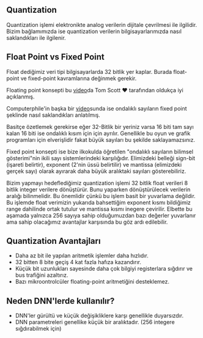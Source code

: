 Quantization
-
Quantization işlemi elektronikte analog verilerin dijitale çevrilmesi ile ilgilidir.
Bizim bağlamımızda ise quantization verilerin bilgisayarlarımızda nasıl saklandıkları ile ilgilenir.

Float Point vs Fixed Point
-
Float dediğimiz veri tipi bilgisayarlarda 32 bitlik yer kaplar. Burada float-point ve fixed-point kavramlarına değinmek gerekir.

Floating point konsepti bu [video](https://www.youtube.com/watch?v=PZRI1IfStY0)da Tom Scott ❤ tarafından oldukça iyi açıklanmış.

Computerphile'in başka bir [video](https://www.youtube.com/watch?v=f4ekifyijIg&t=651s)sunda ise ondalıklı sayıların fixed point şeklinde nasıl saklandıkları anlatılmış.

Basitçe özetlemek gerekirse eğer 32-Bitlik bir yeriniz varsa 16 biti tam sayı kalan 16 biti ise ondalıklı kısım için için ayrılır. Genellikle bu oyun ve grafik programları için elverişlidir fakat büyük sayıları bu şekilde saklayamazsınız.

Fixed point konsepti ise bize ilkokulda öğretilen "ondalıklı sayıların bilimsel gösterimi"nin ikili sayı sistemlerindeki karşılığıdır. Elimizdeki belleği sign-bit (işareti belirtir), exponent (2'nin üssü belirtilir) ve mantissa (elimizdeki gerçek sayı) olarak ayırarak daha büyük aralıktaki sayıları gösterebiliriz.

Bizim yapmayı hedeflediğimiz quantization işlemi 32 bitlik float verileri 8 bitlik integer verilere dönüştürür. Bunu yaparken dönüştürülecek verilerin aralığı bilinmelidir. Bu önemlidir çünkü bu işlem basit bir yuvarlama değildir. Bu işlemde float verimizin yukarıda bahsettiğim exponent kısmı bildiğimiz range dahilinde ortak tutulur ve mantissa kısmı inegere çevirilir. Elbette bu aşamada yalnızca 256 sayıya sahip olduğumuzdan bazı değerler yuvarlanır ama sahip olacağımız avantajlar karşısında bu göz ardı edilebilir. 

Quantization Avantajları
-

- Daha az bit ile yapılan aritmetik işlemler daha hızlıdır.
- 32 bitten 8 bite geçiş 4 kat fazla hafıza kazandırır.
- Küçük bit uzunlukları sayesinde daha çok bilgiyi registerlara sığdırır ve bus trafiğini azaltırız.
- Bazı mikroontrolcüler floating-point aritmetiğini desteklemez.

Neden DNN'lerde kullanılır?
-

- DNN'ler gürültü ve küçük değişikliklere karşı genellikle duyarsızdır. 
- DNN parametreleri genellike küçük bir aralıktadır. (256 integere sığdırabilmek için)

